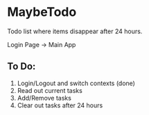 
MaybeTodo
==========
Todo list where items disappear after 24 hours.

Login Page -> Main App

To Do:
--------
1. Login/Logout and switch contexts (done)
2. Read out current tasks
3. Add/Remove tasks
4. Clear out tasks after 24 hours